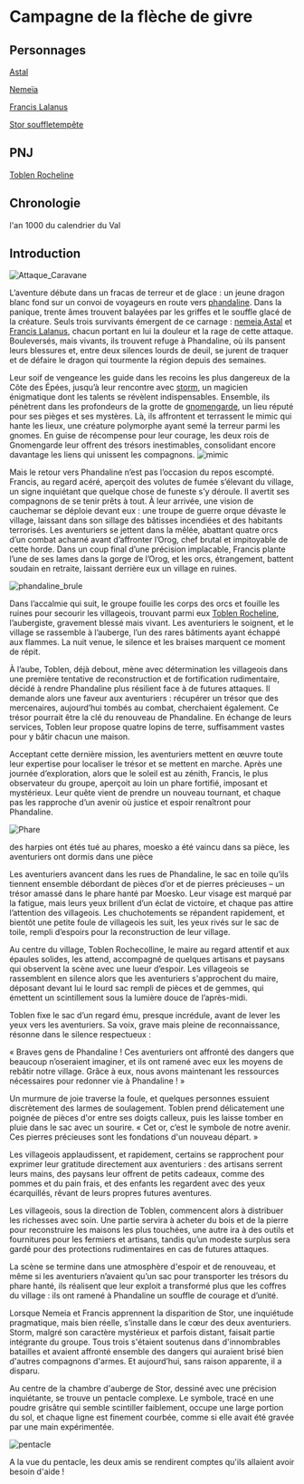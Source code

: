 # Campagne de la flèche de givre


## Personnages

[Astal](../../personnages/Astal.md)

[Nemeïa](../../personnages/nemeia.md)

[Francis Lalanus](../../personnages/francis_lalanus.md)

[Stor souffletempête](../../personnages/francis_lalanus.md)

## PNJ

[Toblen Rocheline](../../pnj/toblen_rocheline.md)

## Chronologie

l'an 1000 du calendrier du Val

## Introduction  

![Attaque_Caravane](../../../ressources/cryovain_caravane.png)

L’aventure débute dans un fracas de terreur et de glace : un jeune dragon blanc fond sur un convoi de voyageurs en route vers [phandaline](../../../atlas/faerun/regions/cotedesepees/cites/phandaline.md). Dans la panique, trente âmes trouvent balayées par les griffes et le souffle glacé de la créature. Seuls trois survivants émergent de ce carnage : [nemeia](../../personnages/nemeia.md),[Astal](../../personnages/Astal.md) et [Francis Lalanus](../../personnages/francis_lalanus.md), chacun portant en lui la douleur et la rage de cette attaque. Bouleversés, mais vivants, ils trouvent refuge à Phandaline, où ils pansent leurs blessures et, entre deux silences lourds de deuil, se jurent de traquer et de défaire le dragon qui tourmente la région depuis des semaines.

Leur soif de vengeance les guide dans les recoins les plus dangereux de la Côte des Épées, jusqu’à leur rencontre avec [storm](../../personnages/storm.md), un magicien énigmatique dont les talents se révèlent indispensables. Ensemble, ils pénètrent dans les profondeurs de la grotte de [gnomengarde](../../../atlas/faerun/regions/cotedesepees/lieux/gnomengarde.md), un lieu réputé pour ses pièges et ses mystères. Là, ils affrontent et terrassent le mimic qui hante les lieux, une créature polymorphe ayant semé la terreur parmi les gnomes. En guise de récompense pour leur courage, les deux rois de Gnomengarde leur offrent des trésors inestimables, consolidant encore davantage les liens qui unissent les compagnons.
![mimic](../../../ressources/Mimic.png)


Mais le retour vers Phandaline n’est pas l’occasion du repos escompté. Francis, au regard acéré, aperçoit des volutes de fumée s’élevant du village, un signe inquiétant que quelque chose de funeste s’y déroule. Il avertit ses compagnons de se tenir prêts à tout. À leur arrivée, une vision de cauchemar se déploie devant eux : une troupe de guerre orque dévaste le village, laissant dans son sillage des bâtisses incendiées et des habitants terrorisés. Les aventuriers se jettent dans la mêlée, abattant quatre orcs d’un combat acharné avant d’affronter l’Orog, chef brutal et impitoyable de cette horde. Dans un coup final d’une précision implacable, Francis plante l’une de ses lames dans la gorge de l’Orog, et les orcs, étrangement, battent soudain en retraite, laissant derrière eux un village en ruines.

![phandaline_brule](../../../ressources/phandaline_brule.png)


Dans l’accalmie qui suit, le groupe fouille les corps des orcs et fouille les ruines pour secourir les villageois, trouvant parmi eux [Toblen Rocheline](../../pnj/toblen_rocheline.md), l’aubergiste, gravement blessé mais vivant. Les aventuriers le soignent, et le village se rassemble à l’auberge, l’un des rares bâtiments ayant échappé aux flammes. La nuit venue, le silence et les braises marquent ce moment de répit.

À l’aube, Toblen, déjà debout, mène avec détermination les villageois dans une première tentative de reconstruction et de fortification rudimentaire, décidé à rendre Phandaline plus résilient face à de futures attaques. Il demande alors une faveur aux aventuriers : récupérer un trésor que des mercenaires, aujourd’hui tombés au combat, cherchaient également. Ce trésor pourrait être la clé du renouveau de Phandaline. En échange de leurs services, Toblen leur propose quatre lopins de terre, suffisamment vastes pour y bâtir chacun une maison.

Acceptant cette dernière mission, les aventuriers mettent en œuvre toute leur expertise pour localiser le trésor et se mettent en marche. Après une journée d’exploration, alors que le soleil est au zénith, Francis, le plus observateur du groupe, aperçoit au loin un phare fortifié, imposant et mystérieux. Leur quête vient de prendre un nouveau tournant, et chaque pas les rapproche d’un avenir où justice et espoir renaîtront pour Phandaline.


![Phare](../../../ressources/lighthouse.png)

des harpies ont étés tué au phares, moesko a été vaincu dans sa pièce, les aventuriers ont dormis dans une pièce 


Les aventuriers avancent dans les rues de Phandaline, le sac en toile qu’ils tiennent ensemble débordant de pièces d’or et de pierres précieuses – un trésor amassé dans le phare hanté par Moesko. Leur visage est marqué par la fatigue, mais leurs yeux brillent d’un éclat de victoire, et chaque pas attire l’attention des villageois. Les chuchotements se répandent rapidement, et bientôt une petite foule de villageois les suit, les yeux rivés sur le sac de toile, rempli d’espoirs pour la reconstruction de leur village.

Au centre du village, Toblen Rochecolline, le maire au regard attentif et aux épaules solides, les attend, accompagné de quelques artisans et paysans qui observent la scène avec une lueur d’espoir. Les villageois se rassemblent en silence alors que les aventuriers s'approchent du maire, déposant devant lui le lourd sac rempli de pièces et de gemmes, qui émettent un scintillement sous la lumière douce de l’après-midi.

Toblen fixe le sac d’un regard ému, presque incrédule, avant de lever les yeux vers les aventuriers. Sa voix, grave mais pleine de reconnaissance, résonne dans le silence respectueux :

« Braves gens de Phandaline ! Ces aventuriers ont affronté des dangers que beaucoup n’oseraient imaginer, et ils ont ramené avec eux les moyens de rebâtir notre village. Grâce à eux, nous avons maintenant les ressources nécessaires pour redonner vie à Phandaline ! »

Un murmure de joie traverse la foule, et quelques personnes essuient discrètement des larmes de soulagement. Toblen prend délicatement une poignée de pièces d'or entre ses doigts calleux, puis les laisse tomber en pluie dans le sac avec un sourire. « Cet or, c’est le symbole de notre avenir. Ces pierres précieuses sont les fondations d'un nouveau départ. »

Les villageois applaudissent, et rapidement, certains se rapprochent pour exprimer leur gratitude directement aux aventuriers : des artisans serrent leurs mains, des paysans leur offrent de petits cadeaux, comme des pommes et du pain frais, et des enfants les regardent avec des yeux écarquillés, rêvant de leurs propres futures aventures.

Les villageois, sous la direction de Toblen, commencent alors à distribuer les richesses avec soin. Une partie servira à acheter du bois et de la pierre pour reconstruire les maisons les plus touchées, une autre ira à des outils et fournitures pour les fermiers et artisans, tandis qu’un modeste surplus sera gardé pour des protections rudimentaires en cas de futures attaques.

La scène se termine dans une atmosphère d'espoir et de renouveau, et même si les aventuriers n’avaient qu’un sac pour transporter les trésors du phare hanté, ils réalisent que leur exploit a transformé plus que les coffres du village : ils ont ramené à Phandaline un souffle de courage et d’unité.




Lorsque Nemeia et Francis apprennent la disparition de Stor, une inquiétude pragmatique, mais bien réelle, s’installe dans le cœur des deux aventuriers. Storm, malgré son caractère mystérieux et parfois distant, faisait partie intégrante du groupe. Tous trois s'étaient soutenus dans d'innombrables batailles et avaient affronté ensemble des dangers qui auraient brisé bien d'autres compagnons d'armes. Et aujourd’hui, sans raison apparente, il a disparu.

Au centre de la chambre d'auberge de Stor, dessiné avec une précision inquiétante, se trouve un pentacle complexe. Le symbole, tracé en une poudre grisâtre qui semble scintiller faiblement, occupe une large portion du sol, et chaque ligne est finement courbée, comme si elle avait été gravée par une main expérimentée.

![pentacle](../../../ressources/chambre_store.png)

A la vue du pentacle, les deux amis se rendirent comptes qu'ils allaient avoir besoin d'aide !